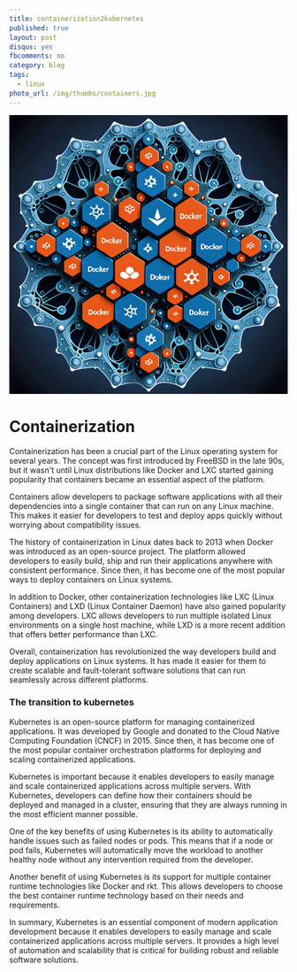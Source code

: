 ```yaml
---
title: containerization2kubernetes
published: true
layout: post
disqus: yes
fbcomments: no
category: blog
tags: 
  - linux
photo_url: /img/thumbs/containers.jpg
---
```


![](/img/dockerkub.jpg)


# Containerization

Containerization has been a crucial part of the Linux operating system for several years. The concept was first introduced by 
FreeBSD in the late 90s, but it wasn't until Linux distributions like Docker and LXC started gaining popularity that containers 
became an essential aspect of the platform.

Containers allow developers to package software applications with all their dependencies into a single container that can run on 
any Linux machine. This makes it easier for developers to test and deploy apps quickly without worrying about compatibility issues.

The history of containerization in Linux dates back to 2013 when Docker was introduced as an open-source project. The platform 
allowed developers to easily build, ship and run their applications anywhere with consistent performance. Since then, it has become
one of the most popular ways to deploy containers on Linux systems.

In addition to Docker, other containerization technologies like LXC (Linux Containers) and LXD (Linux Container Daemon) have also 
gained popularity among developers. LXC allows developers to run multiple isolated Linux environments on a single host machine, 
while LXD is a more recent addition that offers better performance than LXC.

Overall, containerization has revolutionized the way developers build and deploy applications on Linux systems. It has made it 
easier for them to create scalable and fault-tolerant software solutions that can run seamlessly across different platforms.

### The transition to kubernetes

Kubernetes is an open-source platform for managing containerized applications. It was developed by Google and donated to the Cloud 
Native Computing Foundation (CNCF) in 2015. Since then, it has become one of the most popular container orchestration platforms for
deploying and scaling containerized applications.

Kubernetes is important because it enables developers to easily manage and scale containerized applications across multiple 
servers. With Kubernetes, developers can define how their containers should be deployed and managed in a cluster, ensuring that 
they are always running in the most efficient manner possible.

One of the key benefits of using Kubernetes is its ability to automatically handle issues such as failed nodes or pods. This means 
that if a node or pod fails, Kubernetes will automatically move the workload to another healthy node without any intervention 
required from the developer.

Another benefit of using Kubernetes is its support for multiple container runtime technologies like Docker and rkt. This allows 
developers to choose the best container runtime technology based on their needs and requirements.

In summary, Kubernetes is an essential component of modern application development because it enables developers to easily manage 
and scale containerized applications across multiple servers. It provides a high level of automation and scalability that is 
critical for building robust and reliable software solutions.

